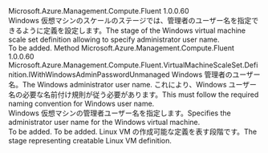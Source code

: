 <Type Name="IWithWindowsAdminUsernameUnmanaged" FullName="Microsoft.Azure.Management.Compute.Fluent.VirtualMachineScaleSet.Definition.IWithWindowsAdminUsernameUnmanaged">
  <TypeSignature Language="C#" Value="public interface IWithWindowsAdminUsernameUnmanaged" />
  <TypeSignature Language="ILAsm" Value=".class public interface auto ansi abstract IWithWindowsAdminUsernameUnmanaged" />
  <TypeSignature Language="DocId" Value="T:Microsoft.Azure.Management.Compute.Fluent.VirtualMachineScaleSet.Definition.IWithWindowsAdminUsernameUnmanaged" />
  <TypeSignature Language="VB.NET" Value="Public Interface IWithWindowsAdminUsernameUnmanaged" />
  <TypeSignature Language="F#" Value="type IWithWindowsAdminUsernameUnmanaged = interface" />
  <AssemblyInfo>
    <AssemblyName>Microsoft.Azure.Management.Compute.Fluent</AssemblyName>
    <AssemblyVersion>1.0.0.60</AssemblyVersion>
  </AssemblyInfo>
  <Interfaces />
  <Docs>
    <summary>
            <span data-ttu-id="8ced1-101">Windows 仮想マシンのスケールのステージでは、管理者のユーザー名を指定できるように定義を設定します。</span><span class="sxs-lookup"><span data-stu-id="8ced1-101">The stage of the Windows virtual machine scale set definition allowing to specify administrator user name.</span></span>
            </summary>
    <remarks>To be added.</remarks>
  </Docs>
  <Members>
    <Member MemberName="WithAdminUsername">
      <MemberSignature Language="C#" Value="public Microsoft.Azure.Management.Compute.Fluent.VirtualMachineScaleSet.Definition.IWithWindowsAdminPasswordUnmanaged WithAdminUsername (string adminUserName);" />
      <MemberSignature Language="ILAsm" Value=".method public hidebysig newslot virtual instance class Microsoft.Azure.Management.Compute.Fluent.VirtualMachineScaleSet.Definition.IWithWindowsAdminPasswordUnmanaged WithAdminUsername(string adminUserName) cil managed" />
      <MemberSignature Language="DocId" Value="M:Microsoft.Azure.Management.Compute.Fluent.VirtualMachineScaleSet.Definition.IWithWindowsAdminUsernameUnmanaged.WithAdminUsername(System.String)" />
      <MemberSignature Language="VB.NET" Value="Public Function WithAdminUsername (adminUserName As String) As IWithWindowsAdminPasswordUnmanaged" />
      <MemberSignature Language="F#" Value="abstract member WithAdminUsername : string -&gt; Microsoft.Azure.Management.Compute.Fluent.VirtualMachineScaleSet.Definition.IWithWindowsAdminPasswordUnmanaged" Usage="iWithWindowsAdminUsernameUnmanaged.WithAdminUsername adminUserName" />
      <MemberType>Method</MemberType>
      <AssemblyInfo>
        <AssemblyName>Microsoft.Azure.Management.Compute.Fluent</AssemblyName>
        <AssemblyVersion>1.0.0.60</AssemblyVersion>
      </AssemblyInfo>
      <ReturnValue>
        <ReturnType>Microsoft.Azure.Management.Compute.Fluent.VirtualMachineScaleSet.Definition.IWithWindowsAdminPasswordUnmanaged</ReturnType>
      </ReturnValue>
      <Parameters>
        <Parameter Name="adminUserName" Type="System.String" />
      </Parameters>
      <Docs>
        <param name="adminUserName"><span data-ttu-id="8ced1-102">Windows 管理者のユーザー名。</span><span class="sxs-lookup"><span data-stu-id="8ced1-102">The Windows administrator user name.</span></span> <span data-ttu-id="8ced1-103">これにより、Windows ユーザー名の必要な名前付け規則が従う必要があります。</span><span class="sxs-lookup"><span data-stu-id="8ced1-103">This must follow the required naming convention for Windows user name.</span></span></param>
        <summary>
            <span data-ttu-id="8ced1-104">Windows 仮想マシンの管理者ユーザー名を指定します。</span><span class="sxs-lookup"><span data-stu-id="8ced1-104">Specifies the administrator user name for the Windows virtual machine.</span></span>
            </summary>
        <returns>To be added.</returns>
        <remarks>To be added.</remarks>
        <return><span data-ttu-id="8ced1-105">Linux VM の作成可能な定義を表す段階です。</span><span class="sxs-lookup"><span data-stu-id="8ced1-105">The stage representing creatable Linux VM definition.</span></span></return>
      </Docs>
    </Member>
  </Members>
</Type>